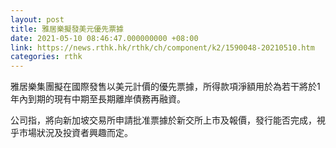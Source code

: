 ```yaml
---
layout: post
title: 雅居樂擬發美元優先票據
date: 2021-05-10 08:46:47.000000000 +08:00
link: https://news.rthk.hk/rthk/ch/component/k2/1590048-20210510.htm
categories: rthk
---
```


雅居樂集團擬在國際發售以美元計價的優先票據，所得款項淨額用於為若干將於1年內到期的現有中期至長期離岸債務再融資。

公司指，將向新加坡交易所申請批准票據於新交所上市及報價，發行能否完成，視乎市場狀況及投資者興趣而定。
